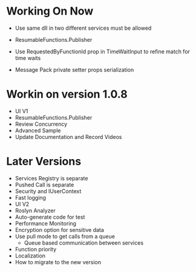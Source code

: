 ﻿# Working On Now
* Use same dll in two different services must be allowed
* ResumableFunctions.Publisher


* Use RequestedByFunctionId prop in TimeWaitInput to refine match for time waits
* Message Pack private setter props serialization

# Workin on version 1.0.8
* UI V1
* ResumableFunctions.Publisher
* Review Concurrency
* Advanced Sample
* Update Documentation and Record Videos


# Later Versions
* Services Registry is separate
* Pushed Call is separate
* Security and IUserContext
* Fast logging
* UI V2
* Roslyn Analyzer
* Auto-generate code for test
* Performance Monitoring
* Encryption option for sensitive data
* Use pull mode to get calls from a queue
	* Queue based communication between services
* Function priority
* Localization
* How to migrate to the new version